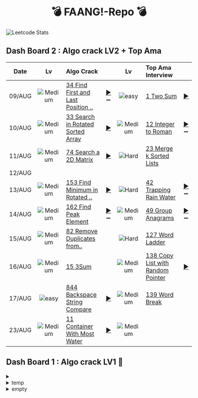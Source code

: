 
<div align="center"> 
  
  # :bomb: FAANG!-Repo :bomb:  
</div>


![Leetcode Stats](https://leetcard.jacoblin.cool/jy-977) 
  
## Dash Board 2 : Algo crack LV2 + Top Ama 

| Date |Lv| Algo Crack||Lv| Top Ama Interview ||
| ------------- | :-------------: | :------------- |:-------------: |:-------------:| :------------- | :-------------:|
| 09/AUG  |![Medium](https://img.shields.io/badge/Medium-f0ad4e.svg?style=flat)  | [34 Find First and Last Position ..](https://leetcode.com/problems/find-first-and-last-position-of-element-in-sorted-array/)|[:arrow_forward:](https://github.com/jy-977/Mamang-Repo/blob/main/Algorithm/34.E.Find%20First%20and%20Last%20Position%20of%20Element%20in%20Sorted%20Array.py) :heavy_minus_sign: | ![easy](https://img.shields.io/badge/Easy-5cb85c.svg?style=flat)   |[1 Two Sum](https://leetcode.com/problems/two-sum/)|[:arrow_forward:](https://github.com/jy-977/Mamang-Repo/blob/main/Algorithm/1.E.Two%20Sum.py) |
 | 10/AUG  |![Medium](https://img.shields.io/badge/Medium-f0ad4e.svg?style=flat)  | [33 Search in Rotated Sorted Array](https://leetcode.com/problems/search-in-rotated-sorted-array/)|[:arrow_forward:](https://github.com/jy-977/Mamang-Repo/blob/main/Algorithm/33.M.Search%20in%20Rotated%20Sorted%20Array.py) | ![Medium](https://img.shields.io/badge/Medium-f0ad4e.svg?style=flat)|[12 Integer to Roman](https://leetcode.com/problems/integer-to-roman/) | [:arrow_forward:](https://github.com/jy-977/Mamang-Repo/blob/main/Algorithm/12.M.Integer%20to%20Roman.py) :heavy_minus_sign:
 | 11/AUG  |![Medium](https://img.shields.io/badge/Medium-f0ad4e.svg?style=flat)  | [74 Search a 2D Matrix](https://leetcode.com/problems/search-a-2d-matrix/)|[:arrow_forward:](https://github.com/jy-977/Mamang-Repo/blob/main/Algorithm/74.M.Search%20a%202D%20Matrix.py)  |![Hard](https://img.shields.io/badge/Hard-d9534f.svg?style=flat)  |[23 Merge k Sorted Lists](https://leetcode.com/problems/merge-k-sorted-lists/) | 
  | 12/AUG  |||||||
  |13/AUG |![Medium](https://img.shields.io/badge/Medium-f0ad4e.svg?style=flat)  | [153 Find Minimum in Rotated ..](https://leetcode.com/problems/find-minimum-in-rotated-sorted-array/)|[:arrow_forward:](https://github.com/jy-977/Mamang-Repo/blob/main/Algorithm/153.M.Find%20Minimum%20in%20Rotated%20Sorted%20Array.py)  |![Hard](https://img.shields.io/badge/Hard-d9534f.svg?style=flat)  |[42 Trapping Rain Water](https://leetcode.com/problems/trapping-rain-water/)|[:arrow_forward:](https://github.com/jy-977/Mamang-Repo/blob/main/Algorithm/42.H.Trapping%20Rain%20Water.py) :heavy_minus_sign:| 
  |14/AUG |![Medium](https://img.shields.io/badge/Medium-f0ad4e.svg?style=flat)  | [162 Find Peak Element](https://leetcode.com/problems/find-peak-element/)|[:arrow_forward:](https://github.com/jy-977/Mamang-Repo/blob/main/Algorithm/162.M.Find%20Peak%20Element.py) :heavy_minus_sign: |![Medium](https://img.shields.io/badge/Medium-f0ad4e.svg?style=flat)   |[49 Group Anagrams](https://leetcode.com/problems/group-anagrams/)|[:arrow_forward:](https://github.com/jy-977/Mamang-Repo/blob/main/Algorithm/49.M.Group%20Anagrams.py) :heavy_minus_sign:| 
 |15/AUG |![Medium](https://img.shields.io/badge/Medium-f0ad4e.svg?style=flat)  | [82 Remove Duplicates from..](https://leetcode.com/problems/remove-duplicates-from-sorted-list-ii/)| |![Hard](https://img.shields.io/badge/Hard-d9534f.svg?style=flat)   |[127 Word Ladder](https://leetcode.com/problems/word-ladder/)|| 
|16/AUG |![Medium](https://img.shields.io/badge/Medium-f0ad4e.svg?style=flat)  | [15 3Sum](https://leetcode.com/problems/3sum/)| |![Medium](https://img.shields.io/badge/Medium-f0ad4e.svg?style=flat)  |[138 Copy List with Random Pointer](https://leetcode.com/problems/copy-list-with-random-pointer/)|[:arrow_forward:](https://github.com/jy-977/Mamang-Repo/blob/main/Algorithm/138.M.Copy%20List%20with%20Random%20Pointer.py)| 
|17/AUG | ![easy](https://img.shields.io/badge/Easy-5cb85c.svg?style=flat)   | [844 Backspace String Compare](https://leetcode.com/problems/backspace-string-compare/)|[:arrow_forward:](https://github.com/jy-977/Mamang-Repo/blob/main/Algorithm/844.E.Backspace%String%20Compare.py)  |![Medium](https://img.shields.io/badge/Medium-f0ad4e.svg?style=flat)  |[139 Word Break](https://leetcode.com/problems/word-break/)|| 
|23/AUG |![Medium](https://img.shields.io/badge/Medium-f0ad4e.svg?style=flat)   | [11 Container With Most Water](https://leetcode.com/problems/container-with-most-water/)|[:arrow_forward:](https://github.com/jy-977/Mamang-Repo/blob/main/Algorithm/11.M.Container%20With%20Most%20Water.py)  |![Medium](https://img.shields.io/badge/Medium-f0ad4e.svg?style=flat)  |
## Dash Board 1 : Algo crack LV1  :calendar: 
<details><summary></summary>

||Q1|Q2|Q3|Q4|Q5|
|:---:|---|---|---|---|---|
|Binary Search, two pointers|[704 E Binary search ](https://leetcode.com/problems/binary-search/)[:arrow_forward:](https://github.com/jy-977/Mamang-Repo/blob/main/Algorithm/704.Binary%20Search.py)|[278 E First Bad Version](https://leetcode.com/problems/first-bad-version/) [:arrow_forward:](https://github.com/jy-977/Mamang-Repo/blob/main/Algorithm/35.%20Search%20Insert%20Position.py)|[35 E Search Insert Position](https://leetcode.com/problems/search-insert-position/)[:arrow_forward:](https://github.com/jy-977/Mamang-Repo/blob/main/Algorithm/35.%20Search%20Insert%20Position.py)|[977 E Squares of a Sorted Array](https://leetcode.com/problems/squares-of-a-sorted-array/)[:arrow_forward:](https://github.com/jy-977/Mamang-Repo/blob/main/Algorithm/977.Squares%20of%20a%20Sorted%20Array.py)|189 M Rotated Array|
|Two pointers|[283 E Move zeroes](https://leetcode.com/problems/move-zeroes/)[:arrow_forward:](https://github.com/jy-977/Mamang-Repo/blob/main/Algorithm/283.E.Move%20Zeros.py)|[167 M two SumII](https://leetcode.com/problems/two-sum-ii-input-array-is-sorted/)[:arrow_forward:](https://github.com/jy-977/Mamang-Repo/blob/main/Algorithm/167.M.Two%20Sum%20II.py) |[344 E Reverse String](https://leetcode.com/problems/reverse-string/)[:arrow_forward:](https://github.com/jy-977/Mamang-Repo/blob/main/Algorithm/344.E.Reverse%20String.py)|[557 E Reversed Words in a StringIII](https://leetcode.com/problems/reverse-words-in-a-string-iii/)[:arrow_forward:](https://github.com/jy-977/Mamang-Repo/blob/main/Algorithm/557.E.Reverse%20Words%20in%20a%20String%20III.py)|[876 E Middle of the Linked List](https://leetcode.com/problems/middle-of-the-linked-list/)[:arrow_forward:](https://github.com/jy-977/Mamang-Repo/blob/main/Algorithm/876.E.Middle%20of%20the%20LinkedList.py)
|Sliding window|[3 M Longest Substring Without Repeating Characters](https://leetcode.com/problems/longest-substring-without-repeating-characters/)[:arrow_forward:](https://github.com/jy-977/Mamang-Repo/blob/main/Algorithm/3.M.Longest%20Substring%20Without%20Repeating%20Characters.py)|[ 567 M Permutation in String](https://leetcode.com/problems/permutation-in-string/)[:arrow_forward:](https://github.com/jy-977/Mamang-Repo/blob/main/Algorithm/567.M.Permuation%20in%20String.py)
|BFS, DFS|[733 E Flood Fill](https://leetcode.com/problems/flood-fill/)[:arrow_forward:](https://github.com/jy-977/FAANG-Repo/blob/main/Algorithm/733.E.Flood%20Fill.py)|[116 M Populating Next Right Pointers in Each Node](https://leetcode.com/problems/populating-next-right-pointers-in-each-node/)[:arrow_forward:](https://github.com/jy-977/Mamang-Repo/blob/main/Algorithm/116.M.Popluating%20Next%20Right%20Pointers%20in%20Each%20Node.py)|[617 E Merge Two Binary Trees](https://leetcode.com/problems/merge-two-binary-trees/)[:arrow_forward:](https://github.com/jy-977/Mamang-Repo/blob/main/Algorithm/617.E.Merge%20Two%20Binary%20Trees.py) |[542 M 01 Matrix](https://leetcode.com/problems/01-matrix/)[:arrow_forward:](https://github.com/jy-977/Mamang-Repo/blob/main/Algorithm/542.M.01%20Matrix.py)|[944 M Rotting Oranges](https://leetcode.com/problems/rotting-oranges/) [:arrow_forward:](https://github.com/jy-977/Mamang-Repo/blob/main/Algorithm/994.M.Rotting%20Oranges.py)|
|Backtracking, Recursive|[21 E Merge Two Sorted Lists](https://leetcode.com/problems/merge-two-sorted-lists/) [:arrow_forward:](https://github.com/jy-977/Mamang-Repo/blob/main/Algorithm/21.E.Merge%20Two%20Sorted%20Lists.py)|[206 E Reverse Linked List](https://leetcode.com/problems/reverse-linked-list/) [:arrow_forward:](https://github.com/jy-977/FAANG-Repo/blob/main/Algorithm/206.E.Reverse%20Linked%20List.py)|[77 M Combinations](https://leetcode.com/problems/combinations/) [:arrow_forward:](https://github.com/jy-977/FAANG-Repo/blob/main/Algorithm/77.M.Combinations.py)|[46 M Permutations](https://leetcode.com/problems/permutations/) [:arrow_forward:](https://github.com/jy-977/FAANG-Repo/blob/main/Algorithm/46.M.Permutations.py)|[784 M Letter Case Permutation](https://leetcode.com/problems/letter-case-permutation/) [:arrow_forward:](https://github.com/jy-977/FAANG-Repo/blob/main/Algorithm/784.M.Letter%20Case%20Permuntation.py)
|DP|[70 E Climbing Stairs](https://leetcode.com/problems/climbing-stairs/) [:arrow_forward:](https://github.com/jy-977/FAANG-Repo/blob/main/Algorithm/70.E.Climbing%20Stairs.py)|[198 M House Robber](https://leetcode.com/problems/house-robber/) [:arrow_forward:](https://github.com/jy-977/FAANG-Repo/blob/main/Algorithm/198.M.House%20Robber.py)|[120 M Triangle](https://leetcode.com/problems/triangle/)||
|Bit Manipulation| [231 E Power of Two](https://leetcode.com/problems/power-of-two/submissions/) [:arrow_forward:](https://github.com/jy-977/FAANG-Repo/blob/main/Algorithm/231.E.Power%20of%20Two.py)|[191 E Number of 1 Bits](https://leetcode.com/problems/number-of-1-bits/) [:arrow_forward:](https://github.com/jy-977/FAANG-Repo/blob/main/Algorithm/191.E.Number%20of%201%20Bits.py)|[190 E Reverse Bits](https://leetcode.com/problems/reverse-bits/) [:arrow_forward:](https://github.com/jy-977/FAANG-Repo/blob/main/Algorithm/190.E.Reverse%20Bits.py)|[136 E Single Number](https://leetcode.com/problems/single-number/) [:arrow_forward:](https://github.com/jy-977/FAANG-Repo/blob/main/Algorithm/136.E.Single%20Number.py)
</details>


<details>
 <summary>temp</summary>
-Two pointers

-Sliding Window

-DFS

-BFS

-Backtracking , recursive

-DP : 점화식..

  <details>
  https://leetcode.com/problems/house-robber/discuss/156523/From-good-to-great.-How-to-approach-most-of-DP-problems.
  </details>



-Binay Tree /Perfect Binary Tree

-Singly Linked List 
</details>


<details>
    <summary>empty</summary>
      https://github.com/Girin7716/PythonCoding
  
      https://medium.com/geekculture/top-leetcode-patterns-for-faang-coding-interviews-bdbe8766534c

      FAANG-Repo is a repository for NEW CHALLENGE of career. 
      I aim to join to Mamang in next year (2023) as a Data Engineer. 
      The practice of [leet code](https://leetcode.com/) problems is going to be uploaded irregularly for the coding interview. 
      This is composed of 3 categories in general 




</details>



